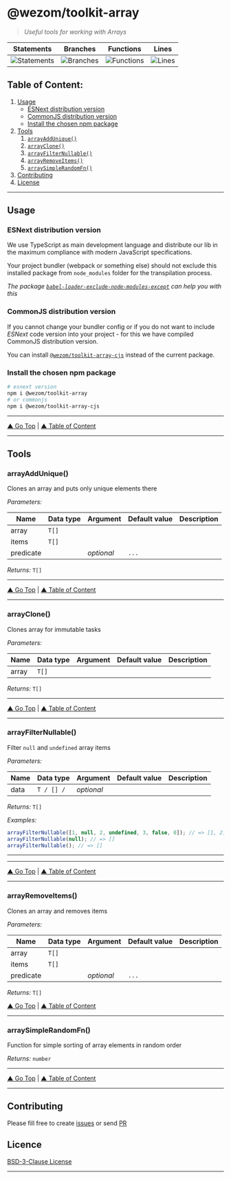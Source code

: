 # @wezom/toolkit-array

> _Useful tools for working with Arrays_

| Statements                                                                  | Branches                                                                  | Functions                                                                  | Lines                                                                  |
| --------------------------------------------------------------------------- | ------------------------------------------------------------------------- | -------------------------------------------------------------------------- | ---------------------------------------------------------------------- |
| ![Statements](https://img.shields.io/badge/Coverage-100%25-brightgreen.svg) | ![Branches](https://img.shields.io/badge/Coverage-100%25-brightgreen.svg) | ![Functions](https://img.shields.io/badge/Coverage-100%25-brightgreen.svg) | ![Lines](https://img.shields.io/badge/Coverage-100%25-brightgreen.svg) |

## Table of Content:

1. [Usage](#usage)
    - [ESNext distribution version](#esnext-distribution-version)
    - [CommonJS distribution version](#commonjs-distribution-version)
    - [Install the chosen npm package](#install-the-chosen-npm-package)
1. [Tools](#usage)
    1. [`arrayAddUnique()`](#arrayaddunique)
    1. [`arrayClone()`](#arrayclone)
    1. [`arrayFilterNullable()`](#arrayfilternullable)
    1. [`arrayRemoveItems()`](#arrayremoveitems)
    1. [`arraySimpleRandomFn()`](#arraysimplerandomfn)
1. [Contributing](#contributing)
1. [License](#licence)

---

## Usage

### ESNext distribution version

We use TypeScript as main development language and distribute our lib in the maximum compliance with modern JavaScript specifications.

Your project bundler (webpack or something else) should not exclude this installed package from `node_modules` folder for the transpilation process.

_The package [`babel-loader-exclude-node-modules-except`](https://www.npmjs.com/package/babel-loader-exclude-node-modules-except) can help you with this_

### CommonJS distribution version

If you cannot change your bundler config or if you do not want to include _ESNext_ code version into your project - for this we have compiled CommonJS distribution version.

You can install [`@wezom/toolkit-array-cjs`](https://github.com/WezomCompany/toolkits/blob/main/packages/array-cjs/README.md#readme) instead of the current package.

### Install the chosen npm package

```bash
# esnext version
npm i @wezom/toolkit-array
# or commonjs
npm i @wezom/toolkit-array-cjs
```

---

[▲ Go Top](#) | [▲ Table of Content](#table-of-content)

---

## Tools

### arrayAddUnique()

[comment]: <> (AUTODOC-TOOL-START::add-unique#default)

Clones an array and puts only unique elements there

_Parameters:_

| Name      | Data type | Argument   | Default value | Description |
| --------- | --------- | ---------- | ------------- | ----------- |
| array     | `T[]`     |            |               |
| items     | `T[]`     |            |               |
| predicate |           | _optional_ | `...`         |

_Returns:_ `T[]`

[comment]: <> (AUTODOC-TOOL-END)

---

[▲ Go Top](#) | [▲ Table of Content](#table-of-content)

---

### arrayClone()

[comment]: <> (AUTODOC-TOOL-START::clone#default)

Clones array for immutable tasks

_Parameters:_

| Name  | Data type | Argument | Default value | Description |
| ----- | --------- | -------- | ------------- | ----------- |
| array | `T[]`     |          |               |

_Returns:_ `T[]`

[comment]: <> (AUTODOC-TOOL-END)

---

[▲ Go Top](#) | [▲ Table of Content](#table-of-content)

---

### arrayFilterNullable()

[comment]: <> (AUTODOC-TOOL-START::filter-nullable#default)

Filter `null` and `undefined` array items

_Parameters:_

| Name | Data type   | Argument   | Default value | Description |
| ---- | ----------- | ---------- | ------------- | ----------- |
| data | `T / [] / ` | _optional_ |               |

_Returns:_ `T[]`

_Examples:_

```ts
arrayFilterNullable([1, null, 2, undefined, 3, false, 0]); // => [1, 2, 3, false, 0]
arrayFilterNullable(null); // => []
arrayFilterNullable(); // => []
```

[comment]: <> (AUTODOC-TOOL-END)

---

---

[▲ Go Top](#) | [▲ Table of Content](#table-of-content)

---

### arrayRemoveItems()

[comment]: <> (AUTODOC-TOOL-START::remove-items#default)

Clones an array and removes items

_Parameters:_

| Name      | Data type | Argument   | Default value | Description |
| --------- | --------- | ---------- | ------------- | ----------- |
| array     | `T[]`     |            |               |
| items     | `T[]`     |            |               |
| predicate |           | _optional_ | `...`         |

_Returns:_ `T[]`

[comment]: <> (AUTODOC-TOOL-END)

[▲ Go Top](#) | [▲ Table of Content](#table-of-content)

---

### arraySimpleRandomFn()

[comment]: <> (AUTODOC-TOOL-START::simple-random-fn#default)

Function for simple sorting of array elements in random order

_Returns:_ `number`

[comment]: <> (AUTODOC-TOOL-END)

---

[▲ Go Top](#) | [▲ Table of Content](#table-of-content)

---

## Contributing

Please fill free to create [issues](https://github.com/WezomCompany/toolkits/issues) or send [PR](https://github.com/WezomCompany/toolkits/pulls)

## Licence

[BSD-3-Clause License](https://github.com/WezomCompany/toolkits/blob/master/LICENSE)

---
